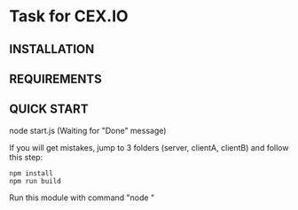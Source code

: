 Task for CEX.IO
=============================

INSTALLATION
------------



REQUIREMENTS
------------



QUICK START
-----------

node start.js
(Waiting for "Done" message)

If you will get mistakes, jump to 3 folders (server, clientA, clientB) and follow this step:

```
npm install
npm run build
```

Run this module with command "node <module>"

